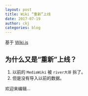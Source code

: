 ```yaml
---
layout: post
title: Wiki “重新”上线
date: 2017-07-19
author: ckj
categories: blog
---
```


基于 [Wiki.js](wiki.js.org)

## 为什么又是“重新”上线？

1. 以前的 `MediaWiki` 被 `river大哥` 拆了。
2. 但是没有导入以前的数据。

欢迎来编辑...
